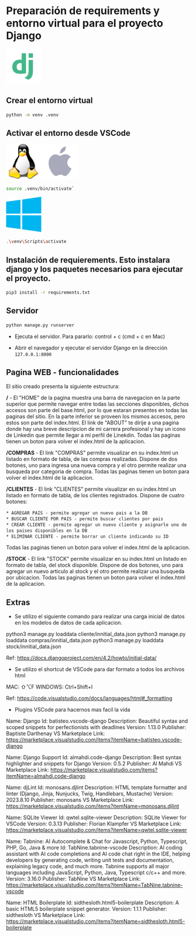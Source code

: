 # Preparación de requirements y entorno virtual para el proyecto Django 
![Alt text](doc-img/django.png)

## Crear el entorno virtual

```bash
python -m venv .venv
```

## Activar el entorno desde VSCode

![Alt text ](doc-img/image-2.png) ![Alt text](doc-img/image-1.png)
```bash
source .venv/bin/activate`
```


![Alt text](doc-img/image.png)
```bash
.\venv\Scripts\activate
```

## Instalación de requierements. Esto instalara django y los paquetes necesarios para ejecutar el proyecto.

```bash
pip3 install -r requirements.txt
```

## Servidor

```bash
python manage.py runserver
```

- Ejecuta el servidor. Para pararlo: control + c (cmd + c en Mac)

- Abrir el navegador y ejecutar el servidor Django en la dirección `127.0.0.1:8000`


## Pagina WEB - funcionalidades

El sitio creado presenta la siguiente estructura:

**/** - El "HOME" de la pagina muestra una barra de navegacion en la parte superior que permite navegar entre todas las secciones disponibles, dichos accesos son parte del base.html, por lo que estaran presentes en todas las paginas del sitio. En la parte inferior se proveen los mismos accesos, pero estos son parte del index.html. El link de "ABOUT" te dirije a una pagina donde hay una breve descripcion de mi carrera profesional y hay un icono de Linkedin que permite llegar a mi perfil de Linekdin.
Todas las paginas tienen un boton para volver el index.html de la aplicacion.

**/COMPRAS** - El link "COMPRAS" permite visualizar en su index.html un listado en formato de tabla, de las compras realizadas. Dispone de dos botones, uno para ingresa una nueva compra y el otro permite realizar una busqueda por categoria de compra. Todas las paginas tienen un boton para volver el index.html de la aplicacion.

**/CLIENTES** - El link "CLIENTES" permite visualizar en su index.html un listado en formato de tabla, de los clientes registrados. Dispone de cuatro botones:

    * AGREGAR PAIS - permite agregar un nuevo pais a la DB
    * BUSCAR CLIENTE POR PAIS - permite buscar clientes por pais
    * CREAR CLIENTE - permite agregar un nuevo cliente y asignarle uno de los paises disponibles en la DB
    * ELIMINAR CLIENTE - permite borrar un cliente indicando su ID

Todas las paginas tienen un boton para volver el index.html de la aplicacion.

**/STOCK** - El link "STOCK" permite visualizar en su index.html un listado en formato de tabla, del stock disponible. Dispone de dos botones, uno para agregar un nuevo articulo al stock y el otro permite realizar una busqueda por ubicacion. Todas las paginas tienen un boton para volver el index.html de la aplicacion.

## Extras

* Se utilizo el siguiente comando para realizar una carga inicial de datos en los modelos de datos de cada aplicacion.

python3 manage.py loaddata cliente/innitial_data.json
python3 manage.py loaddata compras/innitial_data.json
python3 manage.py loaddata stock/innitial_data.json

Ref: https://docs.djangoproject.com/en/4.2/howto/initial-data/

* Se utilizo el shortcut de VSCode para dar formato a todos los archivos html

 MAC: ⇧⌥F
 WINDOWS: Ctrl+Shift+I 

Ref: https://code.visualstudio.com/docs/languages/html#_formatting

* Plugins VSCode para hacernos mas facil la vida

Name: Django
Id: batisteo.vscode-django
Description: Beautiful syntax and scoped snippets for perfectionists with deadlines
Version: 1.13.0
Publisher: Baptiste Darthenay
VS Marketplace Link: https://marketplace.visualstudio.com/items?itemName=batisteo.vscode-django

Name: Django Support
Id: almahdi.code-django
Description: Best syntax highlighter and snippets for Django
Version: 0.5.2
Publisher: Al Mahdi
VS Marketplace Link: https://marketplace.visualstudio.com/items?itemName=almahdi.code-django

Name: djLint
Id: monosans.djlint
Description: HTML template formatter and linter (Django, Jinja, Nunjucks, Twig, Handlebars, Mustache)
Version: 2023.8.10
Publisher: monosans
VS Marketplace Link: https://marketplace.visualstudio.com/items?itemName=monosans.djlint

Name: SQLite Viewer
Id: qwtel.sqlite-viewer
Description: SQLite Viewer for VSCode
Version: 0.3.13
Publisher: Florian Klampfer
VS Marketplace Link: https://marketplace.visualstudio.com/items?itemName=qwtel.sqlite-viewer

Name: Tabnine: AI Autocomplete & Chat for Javascript, Python, Typescript, PHP, Go, Java & more
Id: TabNine.tabnine-vscode
Description: AI coding assistant with AI code completions and AI code chat right in the IDE, helping developers by generating code, writing unit tests and documentation, explaining legacy code, and much more. Tabnine supports all major languages including JavaScript, Python, Java, Typescript c/c++ and more.
Version: 3.16.0
Publisher: TabNine
VS Marketplace Link: https://marketplace.visualstudio.com/items?itemName=TabNine.tabnine-vscode

Name: HTML Boilerplate
Id: sidthesloth.html5-boilerplate
Description: A basic HTML5 boilerplate snippet generator.
Version: 1.1.1
Publisher: sidthesloth
VS Marketplace Link: https://marketplace.visualstudio.com/items?itemName=sidthesloth.html5-boilerplate